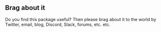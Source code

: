 ## Brag about it

Do you find this package useful? Then please brag about it to the world by Twitter, email, blog, Discord, Slack, forums, etc. etc.
